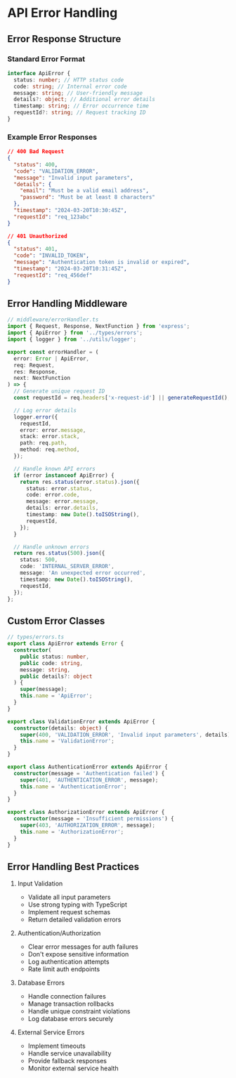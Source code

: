# API Error Handling

## Error Response Structure

### Standard Error Format

```typescript
interface ApiError {
  status: number; // HTTP status code
  code: string; // Internal error code
  message: string; // User-friendly message
  details?: object; // Additional error details
  timestamp: string; // Error occurrence time
  requestId?: string; // Request tracking ID
}
```

### Example Error Responses

```json
// 400 Bad Request
{
  "status": 400,
  "code": "VALIDATION_ERROR",
  "message": "Invalid input parameters",
  "details": {
    "email": "Must be a valid email address",
    "password": "Must be at least 8 characters"
  },
  "timestamp": "2024-03-20T10:30:45Z",
  "requestId": "req_123abc"
}

// 401 Unauthorized
{
  "status": 401,
  "code": "INVALID_TOKEN",
  "message": "Authentication token is invalid or expired",
  "timestamp": "2024-03-20T10:31:45Z",
  "requestId": "req_456def"
}
```

## Error Handling Middleware

```typescript
// middleware/errorHandler.ts
import { Request, Response, NextFunction } from 'express';
import { ApiError } from '../types/errors';
import { logger } from '../utils/logger';

export const errorHandler = (
  error: Error | ApiError,
  req: Request,
  res: Response,
  next: NextFunction
) => {
  // Generate unique request ID
  const requestId = req.headers['x-request-id'] || generateRequestId();

  // Log error details
  logger.error({
    requestId,
    error: error.message,
    stack: error.stack,
    path: req.path,
    method: req.method,
  });

  // Handle known API errors
  if (error instanceof ApiError) {
    return res.status(error.status).json({
      status: error.status,
      code: error.code,
      message: error.message,
      details: error.details,
      timestamp: new Date().toISOString(),
      requestId,
    });
  }

  // Handle unknown errors
  return res.status(500).json({
    status: 500,
    code: 'INTERNAL_SERVER_ERROR',
    message: 'An unexpected error occurred',
    timestamp: new Date().toISOString(),
    requestId,
  });
};
```

## Custom Error Classes

```typescript
// types/errors.ts
export class ApiError extends Error {
  constructor(
    public status: number,
    public code: string,
    message: string,
    public details?: object
  ) {
    super(message);
    this.name = 'ApiError';
  }
}

export class ValidationError extends ApiError {
  constructor(details: object) {
    super(400, 'VALIDATION_ERROR', 'Invalid input parameters', details);
    this.name = 'ValidationError';
  }
}

export class AuthenticationError extends ApiError {
  constructor(message = 'Authentication failed') {
    super(401, 'AUTHENTICATION_ERROR', message);
    this.name = 'AuthenticationError';
  }
}

export class AuthorizationError extends ApiError {
  constructor(message = 'Insufficient permissions') {
    super(403, 'AUTHORIZATION_ERROR', message);
    this.name = 'AuthorizationError';
  }
}
```

## Error Handling Best Practices

1. Input Validation

   - Validate all input parameters
   - Use strong typing with TypeScript
   - Implement request schemas
   - Return detailed validation errors

2. Authentication/Authorization

   - Clear error messages for auth failures
   - Don't expose sensitive information
   - Log authentication attempts
   - Rate limit auth endpoints

3. Database Errors

   - Handle connection failures
   - Manage transaction rollbacks
   - Handle unique constraint violations
   - Log database errors securely

4. External Service Errors

   - Implement timeouts
   - Handle service unavailability
   - Provide fallback responses
   - Monitor external service health
